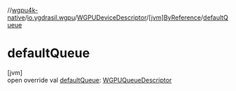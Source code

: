 //[wgpu4k-native](../../../../index.md)/[io.ygdrasil.wgpu](../../index.md)/[WGPUDeviceDescriptor](../index.md)/[[jvm]ByReference](index.md)/[defaultQueue](default-queue.md)

# defaultQueue

[jvm]\
open override val [defaultQueue](default-queue.md): [WGPUQueueDescriptor](../../-w-g-p-u-queue-descriptor/index.md)